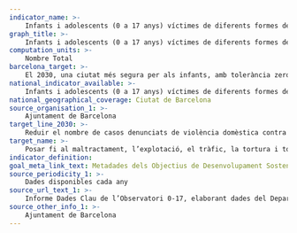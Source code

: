```yaml
---
indicator_name: >-
    Infants i adolescents (0 a 17 anys) víctimes de diferents formes de violència en l’àmbit familiar, segons denúncia
graph_title: >-
    Infants i adolescents (0 a 17 anys) víctimes de diferents formes de violència en l’àmbit familiar, segons denúncia
computation_units: >-
    Nombre Total
barcelona_target: >-
    El 2030, una ciutat més segura per als infants, amb tolerància zero cap al maltractament infantil
national_indicator_available: >-
    Infants i adolescents (0 a 17 anys) víctimes de diferents formes de violència en l’àmbit familiar, segons denúncia
national_geographical_coverage: Ciutat de Barcelona 
source_organisation_1: >-
    Ajuntament de Barcelona
target_line_2030: >-
    Reduir el nombre de casos denunciats de violència domèstica contra infants o adolescents a menys de 100 anuals
target_name: >-
    Posar fi al maltractament, l’explotació, el tràfic, la tortura i totes les formes de violència contra els infants
indicator_definition:
goal_meta_link_text: Metadades dels Objectius de Desenvolupament Sostenible de les Nacions Unides (pdf 894kB)
source_periodicity_1: >-
    Dades disponibles cada any
source_url_text_1: >-
    Informe Dades Clau de l’Observatori 0-17, elaborant dades del Departament d’Interior de la Generalitat de Catalunya
source_other_info_1: >-
    Ajuntament de Barcelona
---
```

